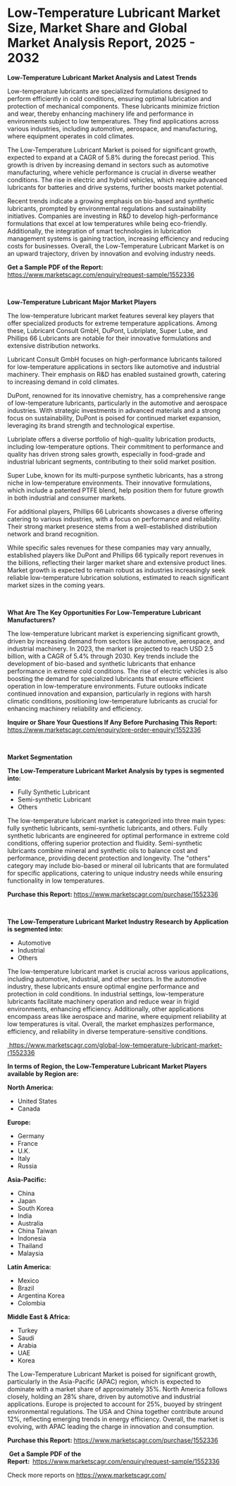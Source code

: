 <p><h1>Low-Temperature Lubricant Market Size, Market Share and Global Market Analysis Report, 2025 - 2032</h1></p><p><strong>Low-Temperature Lubricant Market Analysis and Latest Trends</strong></p>
<p><p>Low-temperature lubricants are specialized formulations designed to perform efficiently in cold conditions, ensuring optimal lubrication and protection of mechanical components. These lubricants minimize friction and wear, thereby enhancing machinery life and performance in environments subject to low temperatures. They find applications across various industries, including automotive, aerospace, and manufacturing, where equipment operates in cold climates.</p><p>The Low-Temperature Lubricant Market is poised for significant growth, expected to expand at a CAGR of 5.8% during the forecast period. This growth is driven by increasing demand in sectors such as automotive manufacturing, where vehicle performance is crucial in diverse weather conditions. The rise in electric and hybrid vehicles, which require advanced lubricants for batteries and drive systems, further boosts market potential.</p><p>Recent trends indicate a growing emphasis on bio-based and synthetic lubricants, prompted by environmental regulations and sustainability initiatives. Companies are investing in R&D to develop high-performance formulations that excel at low temperatures while being eco-friendly. Additionally, the integration of smart technologies in lubrication management systems is gaining traction, increasing efficiency and reducing costs for businesses. Overall, the Low-Temperature Lubricant Market is on an upward trajectory, driven by innovation and evolving industry needs.</p></p>
<p><strong>Get a Sample PDF of the Report:&nbsp;</strong> <a href="https://www.marketscagr.com/enquiry/request-sample/1552336?utm_campaign=3555&utm_medium=2&utm_source=Github&utm_content=ia&utm_term=02042025&utm_id=low-temperature-lubricant">https://www.marketscagr.com/enquiry/request-sample/1552336</a></p>
<p>&nbsp;</p>
<p><strong>Low-Temperature Lubricant Major Market Players</strong></p>
<p><p>The low-temperature lubricant market features several key players that offer specialized products for extreme temperature applications. Among these, Lubricant Consult GmbH, DuPont, Lubriplate, Super Lube, and Phillips 66 Lubricants are notable for their innovative formulations and extensive distribution networks.</p><p>Lubricant Consult GmbH focuses on high-performance lubricants tailored for low-temperature applications in sectors like automotive and industrial machinery. Their emphasis on R&D has enabled sustained growth, catering to increasing demand in cold climates.</p><p>DuPont, renowned for its innovative chemistry, has a comprehensive range of low-temperature lubricants, particularly in the automotive and aerospace industries. With strategic investments in advanced materials and a strong focus on sustainability, DuPont is poised for continued market expansion, leveraging its brand strength and technological expertise.</p><p>Lubriplate offers a diverse portfolio of high-quality lubrication products, including low-temperature options. Their commitment to performance and quality has driven strong sales growth, especially in food-grade and industrial lubricant segments, contributing to their solid market position.</p><p>Super Lube, known for its multi-purpose synthetic lubricants, has a strong niche in low-temperature environments. Their innovative formulations, which include a patented PTFE blend, help position them for future growth in both industrial and consumer markets.</p><p>For additional players, Phillips 66 Lubricants showcases a diverse offering catering to various industries, with a focus on performance and reliability. Their strong market presence stems from a well-established distribution network and brand recognition.</p><p>While specific sales revenues for these companies may vary annually, established players like DuPont and Phillips 66 typically report revenues in the billions, reflecting their larger market share and extensive product lines. Market growth is expected to remain robust as industries increasingly seek reliable low-temperature lubrication solutions, estimated to reach significant market sizes in the coming years.</p></p>
<p>&nbsp;</p>
<p><strong>What Are The Key Opportunities For Low-Temperature Lubricant Manufacturers?</strong></p>
<p><p>The low-temperature lubricant market is experiencing significant growth, driven by increasing demand from sectors like automotive, aerospace, and industrial machinery. In 2023, the market is projected to reach USD 2.5 billion, with a CAGR of 5.4% through 2030. Key trends include the development of bio-based and synthetic lubricants that enhance performance in extreme cold conditions. The rise of electric vehicles is also boosting the demand for specialized lubricants that ensure efficient operation in low-temperature environments. Future outlooks indicate continued innovation and expansion, particularly in regions with harsh climatic conditions, positioning low-temperature lubricants as crucial for enhancing machinery reliability and efficiency.</p></p>
<p><strong>Inquire or Share Your Questions If Any Before Purchasing This Report:</strong> <a href="https://www.marketscagr.com/enquiry/pre-order-enquiry/1552336?utm_campaign=3555&utm_medium=2&utm_source=Github&utm_content=ia&utm_term=02042025&utm_id=low-temperature-lubricant">https://www.marketscagr.com/enquiry/pre-order-enquiry/1552336</a></p>
<p>&nbsp;</p>
<p><strong>Market Segmentation</strong></p>
<p><strong>The Low-Temperature Lubricant Market Analysis by types is segmented into:</strong></p>
<p><ul><li>Fully Synthetic Lubricant</li><li>Semi-synthetic Lubricant</li><li>Others</li></ul></p>
<p><p>The low-temperature lubricant market is categorized into three main types: fully synthetic lubricants, semi-synthetic lubricants, and others. Fully synthetic lubricants are engineered for optimal performance in extreme cold conditions, offering superior protection and fluidity. Semi-synthetic lubricants combine mineral and synthetic oils to balance cost and performance, providing decent protection and longevity. The "others" category may include bio-based or mineral oil lubricants that are formulated for specific applications, catering to unique industry needs while ensuring functionality in low temperatures.</p></p>
<p><strong>Purchase this Report:&nbsp;</strong><a href="https://www.marketscagr.com/purchase/1552336?utm_campaign=3555&utm_medium=2&utm_source=Github&utm_content=ia&utm_term=02042025&utm_id=low-temperature-lubricant">https://www.marketscagr.com/purchase/1552336</a></p>
<p>&nbsp;</p>
<p><strong>The Low-Temperature Lubricant Market Industry Research by Application is segmented into:</strong></p>
<p><ul><li>Automotive</li><li>Industrial</li><li>Others</li></ul></p>
<p><p>The low-temperature lubricant market is crucial across various applications, including automotive, industrial, and other sectors. In the automotive industry, these lubricants ensure optimal engine performance and protection in cold conditions. In industrial settings, low-temperature lubricants facilitate machinery operation and reduce wear in frigid environments, enhancing efficiency. Additionally, other applications encompass areas like aerospace and marine, where equipment reliability at low temperatures is vital. Overall, the market emphasizes performance, efficiency, and reliability in diverse temperature-sensitive conditions.</p></p>
<p><a href="https://www.marketscagr.com/global-low-temperature-lubricant-market-r1552336?utm_campaign=3555&utm_medium=2&utm_source=Github&utm_content=ia&utm_term=02042025&utm_id=low-temperature-lubricant">&nbsp;https://www.marketscagr.com/global-low-temperature-lubricant-market-r1552336</a></p>
<p><strong>In terms of Region, the Low-Temperature Lubricant Market Players available by Region are:</strong></p>
<p>
    <p> <strong> North America: </strong>
        <ul>
            <li>United States</li>
            <li>Canada</li>
        </ul>
        </p> 
    <p> <strong> Europe: </strong>
        <ul>
            <li>Germany</li>
            <li>France</li>
            <li>U.K.</li>
            <li>Italy</li>
            <li>Russia</li>
        </ul>
        </p> 
    <p> <strong> Asia-Pacific: </strong>
        <ul>
            <li>China</li>
            <li>Japan</li>
            <li>South Korea</li>
            <li>India</li>
            <li>Australia</li>
            <li>China Taiwan</li>
            <li>Indonesia</li>
            <li>Thailand</li>
            <li>Malaysia</li>
        </ul>
        </p> 
    <p> <strong> Latin America: </strong>
        <ul>
            <li>Mexico</li>
            <li>Brazil</li>
            <li>Argentina Korea</li>
            <li>Colombia</li>
        </ul>
        </p> 
    <p> <strong> Middle East & Africa: </strong>
        <ul>
            <li>Turkey</li>
            <li>Saudi</li>
            <li>Arabia</li>
            <li>UAE</li>
            <li>Korea</li>
        </ul>
    </p>
    </p>
<p><p>The Low-Temperature Lubricant Market is poised for significant growth, particularly in the Asia-Pacific (APAC) region, which is expected to dominate with a market share of approximately 35%. North America follows closely, holding an 28% share, driven by automotive and industrial applications. Europe is projected to account for 25%, buoyed by stringent environmental regulations. The USA and China together contribute around 12%, reflecting emerging trends in energy efficiency. Overall, the market is evolving, with APAC leading the charge in innovation and consumption.</p></p>
<p><strong>Purchase this Report: </strong><a href="https://www.marketscagr.com/purchase/1552336?utm_campaign=3555&utm_medium=2&utm_source=Github&utm_content=ia&utm_term=02042025&utm_id=low-temperature-lubricant">https://www.marketscagr.com/purchase/1552336</a></p>
<p>&nbsp;<strong>Get a Sample PDF of the Report:&nbsp;&nbsp;</strong><a href="https://www.marketscagr.com/enquiry/request-sample/1552336?utm_campaign=3555&utm_medium=2&utm_source=Github&utm_content=ia&utm_term=02042025&utm_id=low-temperature-lubricant">https://www.marketscagr.com/enquiry/request-sample/1552336</a></p>
<p><strong></strong></p>
<p>Check more reports on <a href="https://www.marketscagr.com/?utm_campaign=3555&utm_medium=2&utm_source=Github&utm_content=ia&utm_term=02042025&utm_id=low-temperature-lubricant">https://www.marketscagr.com/</a></p>